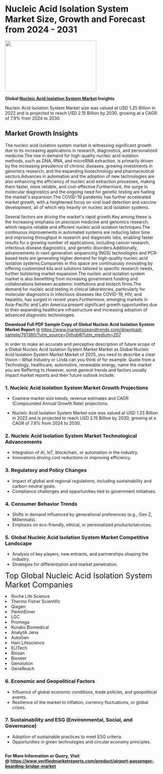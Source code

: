 <H1>Nucleic Acid Isolation System Market Size, Growth and Forecast from 2024 - 2031</H1><img class="aligncenter size-medium wp-image-584254" src="https://thirdeyenews.in/wp-content/uploads/2024/09/Global-Market-Research-300x168.jpeg" alt="" width="300" height="168" /><p><strong>Global&nbsp;<a href="https://www.marketsizeandtrends.com/download-sample/761380/?utm_source=Github8j?utm_medium=207">Nucleic Acid Isolation System Market</a> Insights</strong></p><p>Nucleic Acid Isolation System Market size was valued at USD 1.25 Billion in 2022 and is projected to reach USD 2.15 Billion by 2030, growing at a CAGR of 7.9% from 2024 to 2030.</p><p><h2>Market Growth Insights</h2> <p>The nucleic acid isolation system market is witnessing significant growth due to its increasing applications in research, diagnostics, and personalized medicine.The rise in demand for high-quality nucleic acid isolation methods, such as DNA, RNA, and microRNA extraction, is primarily driven by the increasing prevalence of chronic diseases, growing investments in genomics research, and the expanding biotechnology and pharmaceutical sectors.Advances in automation and the adoption of new technologies are also enhancing the efficiency of nucleic acid extraction processes, making them faster, more reliable, and cost-effective.Furthermore, the surge in molecular diagnostics and the ongoing need for genetic testing are fueling the market's expansion.The COVID-19 pandemic has further accelerated market growth, with a heightened focus on viral load detection and vaccine development, all of which rely heavily on nucleic acid isolation systems.</p> <p>Several factors are driving the market's rapid growth.Key among these is the increasing emphasis on precision medicine and genomics research, which require reliable and efficient nucleic acid isolation techniques.The continuous improvements in automated systems are reducing labor time and improving throughput in research and diagnostic labs, enabling faster results for a growing number of applications, including cancer research, infectious disease diagnostics, and genetic disorders.Additionally, advancements in next-generation sequencing (NGS) technologies and PCR-based tests are generating higher demand for high-quality nucleic acid isolation systems.Companies in this space are continuously innovating by offering customized kits and solutions tailored to specific research needs, further bolstering market expansion.The nucleic acid isolation system market is also benefiting from increasing government funding and collaborations between academic institutions and biotech firms.The demand for nucleic acid testing in clinical laboratories, particularly for molecular diagnostics in infectious diseases like COVID-19, HIV, and hepatitis, has surged in recent years.Furthermore, emerging markets in Asia-Pacific and Latin America present significant growth opportunities due to their expanding healthcare infrastructure and increasing adoption of advanced diagnostic technologies.</p> <p><span class=""><strong>Download Full PDF Sample Copy of Global Nucleic Acid Isolation System Market Report</strong> @ <a href="https://www.marketsizeandtrends.com/download-sample/761380/?utm_source=Github8j?utm_medium=207" target="_blank">https://www.marketsizeandtrends.com/download-sample/761380/?utm_source=Github8j?utm_medium=207</a></span></p><p>In order to make an accurate and perceptive description of future scope of a Global&nbsp;Nucleic Acid Isolation System Market Market as Global&nbsp;Nucleic Acid Isolation System Market Market of 2025, you need to describe a clear Vision &ndash; What Industry or Linda can you think of for example: Quote from a Technology, healthcare, automotive, renewable energy, name the market you are Reffering to.However, some general trends and factors usually impact market reports and their future outlook include:</p><h3>1.&nbsp;<strong>Nucleic Acid Isolation System Market Growth Projections</strong></h3><ul><li>Examine market size trends, revenue estimates and CAGR (Compounded Annual Growth Rate) projections.</li><li><p>Nucleic Acid Isolation System Market size was valued at USD 1.25 Billion in 2022 and is projected to reach USD 2.15 Billion by 2030, growing at a CAGR of 7.9% from 2024 to 2030.</p></li></ul><h3>2.&nbsp;<strong>Nucleic Acid Isolation System Market Technological Advancements</strong></h3><ul><li>Integration of AI, IoT, blockchain, or automation in the industry.</li><li>Innovations driving cost reductions or improving efficiency.</li></ul><h3>3.&nbsp;<strong>Regulatory and Policy Changes</strong></h3><ul><li>Impact of global and regional regulations, including sustainability and carbon-neutral goals.</li><li>Compliance challenges and opportunities tied to government initiatives.</li></ul><h3>4.&nbsp;<strong>Consumer Behavior Trends</strong></h3><ul><li>Shifts in demand influenced by generational preferences (e.g., Gen Z, Millennials).</li><li>Emphasis on eco-friendly, ethical, or personalized products/services.</li></ul><h3>5.&nbsp;<strong>Global Nucleic Acid Isolation System Market Competitive Landscape</strong></h3><ul><li>Analysis of key players, new entrants, and partnerships shaping the industry.</li><li>Strategies for differentiation and market penetration.</li></ul><p data-pm-slice="1 1 []"><span style="color: inherit; font-family: inherit; font-size: 25px;">Top Global Nucleic Acid Isolation System Market Companies</span></p><div class="" data-test-id=""><p><li>Roche Life Science</li><li> Thermo Fisher Scientific</li><li> Qiagen</li><li> PerkinElmer</li><li> LGC</li><li> Promega</li><li> Kurabo Biomedical</li><li> Analytik Jena</li><li> AutoGen</li><li> Hain Lifescience</li><li> ELITech</li><li> Biosan</li><li> Bioneer</li><li> Genolution</li><li> GeneReach</li></p></div><h3>6.&nbsp;<strong>Economic and Geopolitical Factors</strong></h3><ul><li>Influence of global economic conditions, trade policies, and geopolitical events.</li><li>Resilience of the market to inflation, currency fluctuations, or global crises.</li></ul><h3>7.&nbsp;<strong>Sustainability and ESG (Environmental, Social, and Governance)</strong></h3><ul><li>Adoption of sustainable practices to meet ESG criteria.</li><li>Opportunities in green technologies and circular economy principles.</li></ul><h2><strong style="font-size: 14px;">For More Information or Query, Visit @&nbsp;</strong><a style="background-color: #ffffff; font-size: 14px;" href="https://www.marketsizeandtrends.com/report/nucleic-acid-isolation-system-market/" target="_blank">https://www.verifiedmarketreports.com/product/airport-passenger-boarding-bridge-market</a></h2>